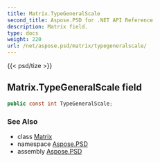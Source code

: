 ```yaml
---
title: Matrix.TypeGeneralScale
second_title: Aspose.PSD for .NET API Reference
description: Matrix field. 
type: docs
weight: 220
url: /net/aspose.psd/matrix/typegeneralscale/
---
```

{{< psd/tize >}}
## Matrix.TypeGeneralScale field

```csharp
public const int TypeGeneralScale;
```

### See Also

* class [Matrix](../)
* namespace [Aspose.PSD](../../matrix/)
* assembly [Aspose.PSD](../../../)


